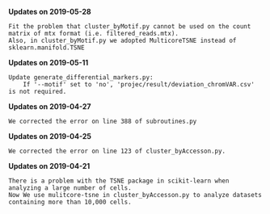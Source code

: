 **Updates on 2019-05-28**

    Fit the problem that cluster_byMotif.py cannot be used on the count matrix of mtx format (i.e. filtered_reads.mtx).
    Also, in cluster_byMotif.py we adopted MulticoreTSNE instead of sklearn.manifold.TSNE

**Updates on 2019-05-11**
    
    Update generate_differential_markers.py:
        If '--motif' set to 'no', 'projec/result/deviation_chromVAR.csv' is not required.

**Updates on 2019-04-27**

    We corrected the error on line 388 of subroutines.py

**Updates on 2019-04-25**

    We corrected the error on line 123 of cluster_byAccesson.py.

**Updates on 2019-04-21**

    There is a problem with the TSNE package in scikit-learn when analyzing a large number of cells.
    Now We use mulitcore-tsne in cluster_byAccesson.py to analyze datasets containing more than 10,000 cells.